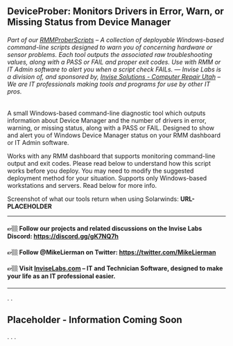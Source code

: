 ## DeviceProber: Monitors Drivers in Error, Warn, or Missing Status from Device Manager
###### Part of our [RMMProberScripts](https://github.com/InviseLabs/RMMProberScripts) – A collection of deployable Windows-based command-line scripts designed to warn you of concerning hardware or sensor problems. Each tool outputs the associated raw troubleshooting values, along with a PASS or FAIL and proper exit codes. Use with RMM or IT Admin software to alert you when a script check FAILs. — Invise Labs is a division of, and sponsored by, [Invise Solutions - Computer Repair Utah](https://invisesolutions.com/) – We are IT professionals making tools and programs for use by other IT pros.

A small Windows-based command-line diagnostic tool which outputs information about Device Manager and the number of drivers in error, warning, or missing status, along with a PASS or FAIL. Designed to show and alert you of Windows Device Manager status on your RMM dashboard or IT Admin software.

Works with any RMM dashboard that supports monitoring command-line output and exit codes. Please read below to understand how this script works before you deploy. You may need to modify the suggested deployment method for your situation. Supports only Windows-based workstations and servers. Read below for more info.

Screenshot of what our tools return when using Solarwinds: **URL-PLACEHOLDER**

---
#### 👉🏼 Follow our projects and related discussions on the Invise Labs Discord: https://discord.gg/gK7NQ7h
#### 👉🏼 Follow @MikeLierman on Twitter: https://twitter.com/MikeLierman
#### 👉🏼 Visit [InviseLabs.com](https://InviseLabs.com/) – IT and Technician Software, designed to make your life as an IT professional easier.
---

.
.

## Placeholder - Information Coming Soon
. . .


